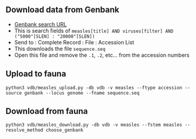 ## Download data from Genbank

* [Genbank search URL](https://www.ncbi.nlm.nih.gov/nuccore?term=measles%5Btitle%5D%20AND%20viruses%5Bfilter%5D%20AND%20%28%225000%22%5BSLEN%5D%20%3A%20%2220000%22%5BSLEN%5D%29&cmd=DetailsSearch)
* This is search fields of `measles[title] AND viruses[filter] AND ("5000"[SLEN] : "20000"[SLEN])`
* Send to : Complete Record : File : Accession List
* This downloads the file `sequence.seq`
* Open this file and remove the `.1`, `.2`, etc... from the accession numbers

## Upload to fauna

`python3 vdb/measles_upload.py -db vdb -v measles --ftype accession --source genbank --locus genome --fname sequence.seq`

## Download from fauna

`python3 vdb/measles_download.py -db vdb -v measles --fstem measles --resolve_method choose_genbank`
